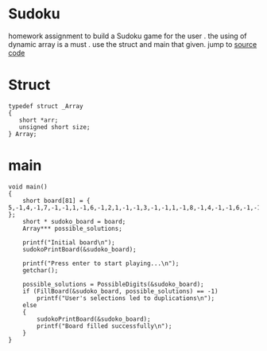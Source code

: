 # Sudoku
homework assignment to build a Sudoku game for the user .
the using of dynamic array is a must .
use the struct and main that given.
jump to [source code](https://github.com/dt170/Sudoku-/blob/master/ConsoleApplication1/ConsoleApplication1/Source.c)

# Struct
 ```
typedef struct _Array
{
	short *arr;
	unsigned short size;
} Array;
```
# main

```
void main()
{
	short board[81] = { 5,-1,4,-1,7,-1,-1,1,-1,6,-1,2,1,-1,-1,3,-1,-1,1,-1,8,-1,4,-1,-1,6,-1,-1,5,-1,-1,6,-1,-1,2,-1,-1,2,-1,8,-1,3,-1,-1,-1,-1,-1,-1,-1,-1,4,-1,5,6,-1,6,1,5,3,7,2,8,4,-1,8,7,-1,1,9,-1,3,-1,-1,-1,-1,2,8,-1,-1,-1,9 };
	short * sudoko_board = board;
	Array*** possible_solutions;

	printf("Initial board\n");
	sudokoPrintBoard(&sudoko_board);

	printf("Press enter to start playing...\n");
	getchar();

	possible_solutions = PossibleDigits(&sudoko_board);
	if (FillBoard(&sudoko_board, possible_solutions) == -1)
		printf("User's selections led to duplications\n");
	else
	{
		sudokoPrintBoard(&sudoko_board);
		printf("Board filled successfully\n");
	}
}
```
